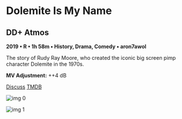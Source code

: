 # Dolemite Is My Name

## DD+ Atmos

**2019 • R • 1h 58m • History, Drama, Comedy • aron7awol**

The story of Rudy Ray Moore, who created the iconic big screen pimp character Dolemite in the 1970s.

**MV Adjustment:** ++4 dB

[Discuss](https://www.avsforum.com/threads/bass-eq-for-filtered-movies.2995212/post-58732754)  [TMDB](528888)

![img 0](https://i.imgur.com/Bc6weSX.jpg)

![img 1](https://i.imgur.com/WlGUeIR.png)

